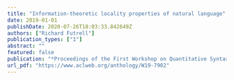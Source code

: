 ```yaml
---
title: "Information-theoretic locality properties of natural language"
date: 2019-01-01
publishDate: 2020-07-26T18:03:33.842649Z
authors: ["Richard Futrell"]
publication_types: ["1"]
abstract: ""
featured: false
publication: "*Proceedings of the First Workshop on Quantitative Syntax (Quasy, SyntaxFest 2019)*"
url_pdf: "https://www.aclweb.org/anthology/W19-7902"
---
```


